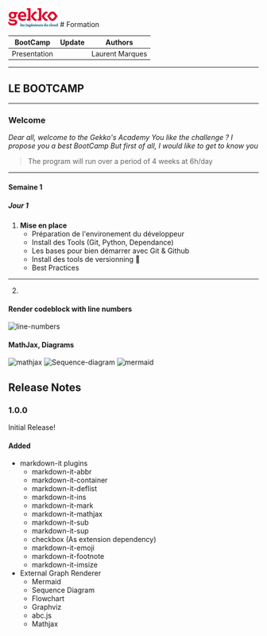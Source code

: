 <img src="images/LOGO_GEKKO_LES-INGENIEURS-DU-CLOUD_RVB-1_import.png"> 
# Formation


|   BootCamp   | Update |     Authors     |
|:------------:| ------ |:---------------:|
| Presentation |        | Laurent Marques |

---

## LE BOOTCAMP

---

### Welcome

_Dear all, welcome to the Gekko's Academy_ 
_You like the challenge ?_
_I propose you a  best BootCamp_
_But first of all, I would like to get to know you_

>The program will run over a period of 4 weeks at 6h/day

---

#### **Semaine** 1

##### **Jour 1**

  1. **Mise en place**
     - Préparation de l'environement du développeur
     - Install des Tools (Git, Python, Dependance)
     - Les bases pour bien démarrer avec Git & Github
     - Install des tools de versionning :tada:
     - Best Practices
  
  ---

  2. 

#### Render codeblock with line numbers

![line-numbers](https://i.imgur.com/X31HZqm.png)

#### MathJax, Diagrams

![mathjax](https://i.imgur.com/6vpxBbo.png)
![Sequence-diagram](https://i.imgur.com/pinXrf6.png)
![mermaid](https://i.imgur.com/M15g6It.png)

## Release Notes

### 1.0.0

Initial Release!

#### Added

- markdown-it plugins
  - markdown-it-abbr
  - markdown-it-container
  - markdown-it-deflist
  - markdown-it-ins
  - markdown-it-mark
  - markdown-it-mathjax
  - markdown-it-sub
  - markdown-it-sup
  - checkbox (As extension dependency)
  - markdown-it-emoji
  - markdown-it-footnote
  - markdown-it-imsize
- External Graph Renderer
  - Mermaid
  - Sequence Diagram
  - Flowchart
  - Graphviz
  - abc.js
  - Mathjax
